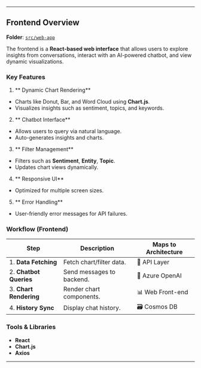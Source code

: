 
---

## Frontend Overview

**Folder**: [`src/web-app`](https://github.com/microsoft/Conversation-Knowledge-Mining-Solution-Accelerator/tree/main/src/web-app)

The frontend is a **React-based web interface** that allows users to explore insights from conversations, interact with an AI-powered chatbot, and view dynamic visualizations.

### Key Features

1. ** Dynamic Chart Rendering**

- Charts like Donut, Bar, and Word Cloud using **Chart.js**.
- Visualizes insights such as sentiment, topics, and keywords.

2. ** Chatbot Interface**

- Allows users to query via natural language.
- Auto-generates insights and charts.

3. ** Filter Management**

- Filters such as **Sentiment**, **Entity**, **Topic**.
- Updates chart views dynamically.

4. ** Responsive UI**

- Optimized for multiple screen sizes.

5. ** Error Handling**

- User-friendly error messages for API failures.

### Workflow (Frontend)

| Step | Description | Maps to Architecture |
|------|-------------|----------------------|
| 1. **Data Fetching** | Fetch chart/filter data. | 🎯 API Layer |
| 2. **Chatbot Queries** | Send messages to backend. | 🤖 Azure OpenAI |
| 3. **Chart Rendering** | Render chart components. | 📊 Web Front-end |
| 4. **History Sync** | Display chat history. | 🗃 Cosmos DB |

###  Tools & Libraries

- **React**
- **Chart.js**
- **Axios**

---
